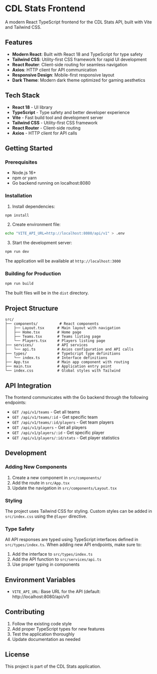 # CDL Stats Frontend

A modern React TypeScript frontend for the CDL Stats API, built with Vite and Tailwind CSS.

## Features

- **Modern React**: Built with React 18 and TypeScript for type safety
- **Tailwind CSS**: Utility-first CSS framework for rapid UI development
- **React Router**: Client-side routing for seamless navigation
- **Axios**: HTTP client for API communication
- **Responsive Design**: Mobile-first responsive layout
- **Dark Theme**: Modern dark theme optimized for gaming aesthetics

## Tech Stack

- **React 18** - UI library
- **TypeScript** - Type safety and better developer experience
- **Vite** - Fast build tool and development server
- **Tailwind CSS** - Utility-first CSS framework
- **React Router** - Client-side routing
- **Axios** - HTTP client for API calls

## Getting Started

### Prerequisites

- Node.js 16+ 
- npm or yarn
- Go backend running on localhost:8080

### Installation

1. Install dependencies:
```bash
npm install
```

2. Create environment file:
```bash
echo "VITE_API_URL=http://localhost:8080/api/v1" > .env
```

3. Start the development server:
```bash
npm run dev
```

The application will be available at `http://localhost:3000`

### Building for Production

```bash
npm run build
```

The built files will be in the `dist` directory.

## Project Structure

```
src/
├── components/          # React components
│   ├── Layout.tsx      # Main layout with navigation
│   ├── Home.tsx        # Home page
│   ├── Teams.tsx       # Teams listing page
│   └── Players.tsx     # Players listing page
├── services/           # API services
│   └── api.ts          # Axios configuration and API calls
├── types/              # TypeScript type definitions
│   └── index.ts        # Interface definitions
├── App.tsx             # Main app component with routing
├── main.tsx            # Application entry point
└── index.css           # Global styles with Tailwind
```

## API Integration

The frontend communicates with the Go backend through the following endpoints:

- `GET /api/v1/teams` - Get all teams
- `GET /api/v1/teams/:id` - Get specific team
- `GET /api/v1/teams/:id/players` - Get team players
- `GET /api/v1/players` - Get all players
- `GET /api/v1/players/:id` - Get specific player
- `GET /api/v1/players/:id/stats` - Get player statistics

## Development

### Adding New Components

1. Create a new component in `src/components/`
2. Add the route in `src/App.tsx`
3. Update the navigation in `src/components/Layout.tsx`

### Styling

The project uses Tailwind CSS for styling. Custom styles can be added in `src/index.css` using the `@layer` directive.

### Type Safety

All API responses are typed using TypeScript interfaces defined in `src/types/index.ts`. When adding new API endpoints, make sure to:

1. Add the interface to `src/types/index.ts`
2. Add the API function to `src/services/api.ts`
3. Use proper typing in components

## Environment Variables

- `VITE_API_URL`: Base URL for the API (default: http://localhost:8080/api/v1)

## Contributing

1. Follow the existing code style
2. Add proper TypeScript types for new features
3. Test the application thoroughly
4. Update documentation as needed

## License

This project is part of the CDL Stats application.
